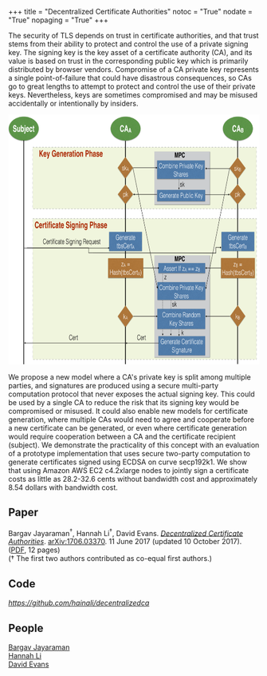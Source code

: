 +++
title = "Decentralized Certificate Authorities"
notoc = "True"
nodate = "True"
nopaging = "True"
+++

The security of TLS depends on trust in certificate authorities, and
that trust stems from their ability to protect and control the use of
a private signing key.  The signing key is the key asset of a
certificate authority (CA), and its value is based on trust in the
corresponding public key which is primarily distributed by browser
vendors.  Compromise of a CA private key represents a single
point-of-failure that could have disastrous consequences, so CAs go to
great lengths to attempt to protect and control the use of their
private keys. Nevertheless, keys are sometimes compromised and may be
misused accidentally or intentionally by insiders. 

<center>
<a href="/images/dca.png"><img src="/images/dca-small.png" width=750 height=500></a>
</center>

We propose a new model where a CA's private key is split among
multiple parties, and signatures are produced using a secure
multi-party computation protocol that never exposes the actual signing
key. This could be used by a single CA to reduce the risk that its
signing key would be compromised or misused. It could also enable new
models for certificate generation, where multiple CAs would need to
agree and cooperate before a new certificate can be generated, or even
where certificate generation would require cooperation between a CA
and the certificate recipient (subject). We demonstrate the
practicality of this concept with an evaluation of a prototype
implementation that uses secure two-party computation to generate
certificates signed using ECDSA on curve secp192k1. We show that using
Amazon AWS EC2 c4.2xlarge nodes to jointly sign a certificate costs as
little as 28.2-32.6 cents without bandwidth cost and approximately
8.54 dollars with bandwidth cost.

<center>
</center>

## Paper

Bargav Jayaraman<sup>&dagger;</sup>, Hannah Li<sup>&dagger;</sup>, David Evans. <a
href="/docs/dca.pdf"><em>Decentralized Certificate
Authorities</em></a>. <a href="https://arxiv.org/abs/1706.03370">arXiv:1706.03370</a>. 11 June 2017 (updated 10 October 2017). ([PDF](https://arxiv.org/pdf/1706.03370.pdf), 12 pages)  
(&dagger; The first two authors contributed as co-equal first authors.)

## Code

<a href="https://github.com/hainali/decentralizedca"><em>https://github.com/hainali/decentralizedca</em></a>

## People

[Bargav Jayaraman](https://bargavjayaraman.github.io/)  
[Hannah Li](https://github.com/HainaLi)  
[David Evans](https://www.cs.virginia.edu/evans)  






